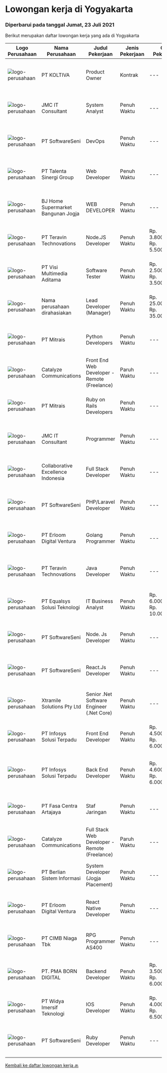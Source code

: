 
  # Lowongan kerja di Yogyakarta

  ### Diperbarui pada tanggal Jumat, 23 Juli 2021

  Berikut merupakan daftar lowongan kerja yang ada di Yogyakarta

  |Logo Perusahaan | Nama Perusahaan | Judul Pekerjaan | Jenis Pekerjaan | Gaji Pekerjaan | Lokasi | Deskripsi | Tanggal diunggah | Pranala |
  | -------------- | --------------- | --------------- | --------- | --------- | -------------- | ------- | ----------- | ----------- |
  |![logo-perusahaan](https://image-service-cdn.seek.com.au/c722a803b1d921d6d97b57b4df8a14b7a3bb09c5/ee4dce1061f3f616224767ad58cb2fc751b8d2dc)|PT KOLTIVA|Product Owner|Kontrak|---|Yogyakarta|Responsibilities:Product Owner responsibility is to ensures their products offer optimal value to potential customers. Interface with customers,...|Kamis, 22 Juli 2021|https://www.jobstreet.co.id/id/job/product-owner-3582719?token=0~94bb0947-9667-49d7-b725-13e26b270b09&sectionRank=1&jobId=jobstreet-id-job-3582719|
|![logo-perusahaan](https://image-service-cdn.seek.com.au/a2204a6f248fedfcfbb4d393e68e7d11a2931c9a/ee4dce1061f3f616224767ad58cb2fc751b8d2dc)|JMC IT Consultant|System Analyst|Penuh Waktu|---|Bantul|Greetings!We are growing IT Consultant that focused on E-Gov industry. Within 12 years, we are already helping more than 300 IT development in...|Rabu, 21 Juli 2021|https://www.jobstreet.co.id/id/job/system-analyst-3581615?token=0~94bb0947-9667-49d7-b725-13e26b270b09&sectionRank=2&jobId=jobstreet-id-job-3581615|
|![logo-perusahaan](https://image-service-cdn.seek.com.au/c05a3e3e627c08dd9cbb310c1a48f4a5a42787b6/ee4dce1061f3f616224767ad58cb2fc751b8d2dc)|PT SoftwareSeni|DevOps|Penuh Waktu|---|Yogyakarta|SoftwareSeni is a Software Development Company based in Yogyakarta &amp; Australia. We love solving tough problems – from user experience to design...|Kamis, 22 Juli 2021|https://www.jobstreet.co.id/id/job/devops-3573068?token=0~94bb0947-9667-49d7-b725-13e26b270b09&sectionRank=3&jobId=jobstreet-id-job-3573068|
|![logo-perusahaan](https://image-service-cdn.seek.com.au/b8333d5272889c77ffbe82c3e7d5008aaef6464d/ee4dce1061f3f616224767ad58cb2fc751b8d2dc)|PT Talenta Sinergi Group|Web Developer|Penuh Waktu|---|Yogyakarta|General: At least 2 Year(s) of working experience in the related field is required for this position. Required Skill(s): PHP ( Laravel is Must ),...|Kamis, 22 Juli 2021|https://www.jobstreet.co.id/id/job/web-developer-3573345?token=0~94bb0947-9667-49d7-b725-13e26b270b09&sectionRank=4&jobId=jobstreet-id-job-3573345|
|![logo-perusahaan](https://image-service-cdn.seek.com.au/11ed751e2da57e131790bc43ae43dbbc4b5d6cef/ee4dce1061f3f616224767ad58cb2fc751b8d2dc)|BJ Home Supermarket Bangunan Jogja|WEB DEVELOPER|Penuh Waktu|---|Bantul|Anda menyukai bidang teknologi? Jago dibidang Web Developer ? Memiliki Pengalaman dalam merancang dan membangun web ? Jadilah Web Developer di...|Kamis, 22 Juli 2021|https://www.jobstreet.co.id/id/job/web-developer-3573485?token=0~94bb0947-9667-49d7-b725-13e26b270b09&sectionRank=5&jobId=jobstreet-id-job-3573485|
|![logo-perusahaan](https://image-service-cdn.seek.com.au/00c5fccd7e7da99c6c551506f244b709f37b24cb/ee4dce1061f3f616224767ad58cb2fc751b8d2dc)|PT Teravin Technovations|Node.JS Developer|Penuh Waktu|Rp. 3.800.000-Rp. 5.500.000|Jakarta Pusat|Requirements: Minimum 1 year experience in using Node.Js Good in English Creative Person, problem solving, good attitude, eager to learn Able to...|Kamis, 22 Juli 2021|https://www.jobstreet.co.id/id/job/node-js-developer-3582794?token=0~94bb0947-9667-49d7-b725-13e26b270b09&sectionRank=6&jobId=jobstreet-id-job-3582794|
|![logo-perusahaan](https://image-service-cdn.seek.com.au/b8528c389ba1b59ec14f571684d5a518b5b2a7b1/ee4dce1061f3f616224767ad58cb2fc751b8d2dc)|PT Visi Multimedia Aditama|Software Tester|Penuh Waktu|Rp. 2.500.000-Rp. 3.500.000|Jawa Tengah|Responsibilities : Use and test software to identify and eliminate bugs in applications. Performe specific tests, examines all aspects of a product...|Kamis, 22 Juli 2021|https://www.jobstreet.co.id/id/job/software-tester-3582532?token=0~94bb0947-9667-49d7-b725-13e26b270b09&sectionRank=7&jobId=jobstreet-id-job-3582532|
|![logo-perusahaan](https://us.123rf.com/450wm/pavelstasevich/pavelstasevich1811/pavelstasevich181101027/112815900-stock-vector-no-image-available-icon-flat-vector.jpg?ver=6)|Nama perusahaan dirahasiakan|Lead Developer (Manager)|Penuh Waktu|Rp. 25.000.000-Rp. 35.000.000|Bali|Ensure that the team continues to deliver high-quality results that satisfy clients' and partners' web technology needs. Foster a culture of...|Rabu, 21 Juli 2021|https://www.jobstreet.co.id/id/job/lead-developer-manager-3581571?token=0~94bb0947-9667-49d7-b725-13e26b270b09&sectionRank=8&jobId=jobstreet-id-job-3581571|
|![logo-perusahaan](https://image-service-cdn.seek.com.au/969b0c47f133a1e0155056a5d964c63953dd6304/ee4dce1061f3f616224767ad58cb2fc751b8d2dc)|PT Mitrais|Python Developers|Penuh Waktu|---|Jakarta Raya|Build your Career with Mitrais !  We're looking for experienced Python Developers to be part of our team. What will you be doing?  Liasing with...|Kamis, 22 Juli 2021|https://www.jobstreet.co.id/id/job/python-developers-3582489?token=0~94bb0947-9667-49d7-b725-13e26b270b09&sectionRank=9&jobId=jobstreet-id-job-3582489|
|![logo-perusahaan](https://image-service-cdn.seek.com.au/7b0e442165d5a37f3d08361a23aff8a29b66fd62/ee4dce1061f3f616224767ad58cb2fc751b8d2dc)|Catalyze Communications|Front End Web Developer - Remote (Freelance)|Paruh Waktu|---|Bali|As part of our ongoing expansion, we seek a reliable, detailed, and experienced freelance Front End Web Developer to develop website projects using...|Rabu, 21 Juli 2021|https://www.jobstreet.co.id/id/job/front-end-web-developer-remote-freelance-3582184?token=0~94bb0947-9667-49d7-b725-13e26b270b09&sectionRank=10&jobId=jobstreet-id-job-3582184|
|![logo-perusahaan](https://image-service-cdn.seek.com.au/969b0c47f133a1e0155056a5d964c63953dd6304/ee4dce1061f3f616224767ad58cb2fc751b8d2dc)|PT Mitrais|Ruby on Rails Developers|Penuh Waktu|---|Bali|Build your Career with Mitrais ! We're urgently looking for experienced Ruby On Rails  Developers to be part of our team for an immediate...|Selasa, 20 Juli 2021|https://www.jobstreet.co.id/id/job/ruby-on-rails-developers-3571271?token=0~94bb0947-9667-49d7-b725-13e26b270b09&sectionRank=11&jobId=jobstreet-id-job-3571271|
|![logo-perusahaan](https://image-service-cdn.seek.com.au/a2204a6f248fedfcfbb4d393e68e7d11a2931c9a/ee4dce1061f3f616224767ad58cb2fc751b8d2dc)|JMC IT Consultant|Programmer|Penuh Waktu|---|Bantul|Greetings! We are growing IT Consultant that focused on E-Gov industry. Within 12 years, we are already helping more than 300 IT development in...|Senin, 19 Juli 2021|https://www.jobstreet.co.id/id/job/programmer-3581284?token=0~94bb0947-9667-49d7-b725-13e26b270b09&sectionRank=12&jobId=jobstreet-id-job-3581284|
|![logo-perusahaan](https://image-service-cdn.seek.com.au/7145b1ba6bc0dbd678e2bf86d776dd2b1b9b81f6/ee4dce1061f3f616224767ad58cb2fc751b8d2dc)|Collaborative Excellence Indonesia|Full Stack Developer|Penuh Waktu|---|Jakarta Raya|Responsibilities: Work with Business/Product Owners/product development team/Project Manager to design, develop, maintain and enhance web-based &amp;...|Rabu, 21 Juli 2021|https://www.jobstreet.co.id/id/job/full-stack-developer-3582381?token=0~94bb0947-9667-49d7-b725-13e26b270b09&sectionRank=13&jobId=jobstreet-id-job-3582381|
|![logo-perusahaan](https://image-service-cdn.seek.com.au/c05a3e3e627c08dd9cbb310c1a48f4a5a42787b6/ee4dce1061f3f616224767ad58cb2fc751b8d2dc)|PT SoftwareSeni|PHP/Laravel Developer|Penuh Waktu|---|Yogyakarta|SoftwareSeni is a Software Development Company based in Yogyakarta &amp; Sydney, Australia. We have been designing and developing phone apps,...|Kamis, 22 Juli 2021|https://www.jobstreet.co.id/id/job/php-laravel-developer-3582650?token=0~94bb0947-9667-49d7-b725-13e26b270b09&sectionRank=14&jobId=jobstreet-id-job-3582650|
|![logo-perusahaan](https://image-service-cdn.seek.com.au/7b0850d0262c85ca3c0fa4d6a9c005f1450e6d9f/ee4dce1061f3f616224767ad58cb2fc751b8d2dc)|PT Erloom Digital Ventura|Golang Programmer|Penuh Waktu|---|Yogyakarta|Requirements: Having a minimum of 2 years of software engineering experience. In-depth knowledge of at Go programming language Using PostgreSQL or...|Rabu, 21 Juli 2021|https://www.jobstreet.co.id/id/job/golang-programmer-3572980?token=0~94bb0947-9667-49d7-b725-13e26b270b09&sectionRank=15&jobId=jobstreet-id-job-3572980|
|![logo-perusahaan](https://image-service-cdn.seek.com.au/00c5fccd7e7da99c6c551506f244b709f37b24cb/ee4dce1061f3f616224767ad58cb2fc751b8d2dc)|PT Teravin Technovations|Java Developer|Penuh Waktu|---|Jakarta Raya|We are looking for a Java Developer with experience in building high-performing, scalable, enterprise-grade applications. You will be part of a...|Kamis, 22 Juli 2021|https://www.jobstreet.co.id/id/job/java-developer-3582797?token=0~94bb0947-9667-49d7-b725-13e26b270b09&sectionRank=16&jobId=jobstreet-id-job-3582797|
|![logo-perusahaan](https://image-service-cdn.seek.com.au/c1409eaf4b49b8bb5e19954b6a939af5d65f80f2/ee4dce1061f3f616224767ad58cb2fc751b8d2dc)|PT Equalsys Solusi Teknologi|IT Business Analyst|Penuh Waktu|Rp. 6.000.000-Rp. 10.000.000|Batam|RESPONSIBILITIES Document requirements for computer software and applications. Interview application users to understand how application will be used....|Senin, 19 Juli 2021|https://www.jobstreet.co.id/id/job/it-business-analyst-3580623?token=0~94bb0947-9667-49d7-b725-13e26b270b09&sectionRank=17&jobId=jobstreet-id-job-3580623|
|![logo-perusahaan](https://image-service-cdn.seek.com.au/c05a3e3e627c08dd9cbb310c1a48f4a5a42787b6/ee4dce1061f3f616224767ad58cb2fc751b8d2dc)|PT SoftwareSeni|Node. Js Developer|Penuh Waktu|---|Yogyakarta|SoftwareSeni is a Software Development Company based in Yogyakarta &amp; Sydney, Australia. We have been designing and developing phone apps,...|Rabu, 21 Juli 2021|https://www.jobstreet.co.id/id/job/node-js-developer-3576099?token=0~94bb0947-9667-49d7-b725-13e26b270b09&sectionRank=18&jobId=jobstreet-id-job-3576099|
|![logo-perusahaan](https://image-service-cdn.seek.com.au/c05a3e3e627c08dd9cbb310c1a48f4a5a42787b6/ee4dce1061f3f616224767ad58cb2fc751b8d2dc)|PT SoftwareSeni|React.Js Developer|Penuh Waktu|---|Yogyakarta|SoftwareSeni is a Software Development Company based in Yogyakarta &amp; Sydney, Australia. We have been designing and developing phone apps,...|Rabu, 21 Juli 2021|https://www.jobstreet.co.id/id/job/react-js-developer-3576095?token=0~94bb0947-9667-49d7-b725-13e26b270b09&sectionRank=19&jobId=jobstreet-id-job-3576095|
|![logo-perusahaan](https://image-service-cdn.seek.com.au/886dbb766c5bd832cea6f1bb5b5374b094ca8917/ee4dce1061f3f616224767ad58cb2fc751b8d2dc)|Xtramile Solutions Pty Ltd|Senior .Net Software Engineer (.Net Core)|Penuh Waktu|---|Bali|Innovative job opportunity offering a high salary package, attractive bonus remuneration and full remote working arrangement.This role will help...|Kamis, 22 Juli 2021|https://www.jobstreet.co.id/id/job/senior-net-software-engineer-net-core-3582548?token=0~94bb0947-9667-49d7-b725-13e26b270b09&sectionRank=20&jobId=jobstreet-id-job-3582548|
|![logo-perusahaan](https://image-service-cdn.seek.com.au/82d403a01c9fe504042ec15fa2581f27695b6446/ee4dce1061f3f616224767ad58cb2fc751b8d2dc)|PT Infosys Solusi Terpadu|Front End Developer|Penuh Waktu|Rp. 4.500.000-Rp. 6.000.000|Jakarta Pusat|Minimum D3 from Technical Information/ System Information/Electromagnetics/Mathematics GPA minimal 2.8 Open for fresh graduate Expert level knowledge...|Kamis, 22 Juli 2021|https://www.jobstreet.co.id/id/job/front-end-developer-3577586?token=0~94bb0947-9667-49d7-b725-13e26b270b09&sectionRank=21&jobId=jobstreet-id-job-3577586|
|![logo-perusahaan](https://image-service-cdn.seek.com.au/82d403a01c9fe504042ec15fa2581f27695b6446/ee4dce1061f3f616224767ad58cb2fc751b8d2dc)|PT Infosys Solusi Terpadu|Back End Developer|Penuh Waktu|Rp. 4.600.000-Rp. 6.000.000|Jakarta Pusat|Minimum D3 from Technical Information/ System Information/Electromagnetics/Mathematics GPA minimal 2.8 Junior Mobile/Android/Web Developer: Having 1-...|Kamis, 22 Juli 2021|https://www.jobstreet.co.id/id/job/back-end-developer-3577573?token=0~94bb0947-9667-49d7-b725-13e26b270b09&sectionRank=22&jobId=jobstreet-id-job-3577573|
|![logo-perusahaan](https://image-service-cdn.seek.com.au/5a55fb89213bf49dd4111532714d4a9196645ae9/ee4dce1061f3f616224767ad58cb2fc751b8d2dc)|PT Fasa Centra Artajaya|Staf Jaringan|Penuh Waktu|---|Sleman|PT Fasa Centra Artajaya adalah sebuah perusahaan layanan pembayaran online di bidang uang elektronik (e-money) dan transfer dana yang berlokasi di...|Rabu, 21 Juli 2021|https://www.jobstreet.co.id/id/job/staf-jaringan-3581544?token=0~94bb0947-9667-49d7-b725-13e26b270b09&sectionRank=23&jobId=jobstreet-id-job-3581544|
|![logo-perusahaan](https://image-service-cdn.seek.com.au/7b0e442165d5a37f3d08361a23aff8a29b66fd62/ee4dce1061f3f616224767ad58cb2fc751b8d2dc)|Catalyze Communications|Full Stack Web Developer - Remote (Freelance)|Paruh Waktu|---|Bali|As part of our ongoing expansion, we seek a reliable, detailed, and experienced freelance Fullstack Web Developer to develop website projects using...|Rabu, 21 Juli 2021|https://www.jobstreet.co.id/id/job/full-stack-web-developer-remote-freelance-3581570?token=0~94bb0947-9667-49d7-b725-13e26b270b09&sectionRank=24&jobId=jobstreet-id-job-3581570|
|![logo-perusahaan](https://image-service-cdn.seek.com.au/ccc0df9110fd5f01c647c290b339361a3aae7efb/ee4dce1061f3f616224767ad58cb2fc751b8d2dc)|PT Berlian Sistem Informasi|System Developer (Jogja Placement)|Penuh Waktu|---|Yogyakarta|MINIMUM QUALIFICATION At least 2 years experiences in software development using Microsoft Technology (.Net, C#, VB6, Ms SQL, etc) Able to write SQL...|Jumat, 23 Juli 2021|https://www.jobstreet.co.id/id/job/system-developer-jogja-placement-3583610?token=0~94bb0947-9667-49d7-b725-13e26b270b09&sectionRank=25&jobId=jobstreet-id-job-3583610|
|![logo-perusahaan](https://image-service-cdn.seek.com.au/f27dfa261803b673840461ac2786c676325c51c1/ee4dce1061f3f616224767ad58cb2fc751b8d2dc)|PT Erloom Digital Ventura|React Native Developer|Penuh Waktu|---|Yogyakarta|Requirements: Having a minimum of 1 year of software engineering experience. Candidates must possess at least a Bachelor’s Degree in Engineering...|Rabu, 21 Juli 2021|https://www.jobstreet.co.id/id/job/react-native-developer-3572979?token=0~94bb0947-9667-49d7-b725-13e26b270b09&sectionRank=26&jobId=jobstreet-id-job-3572979|
|![logo-perusahaan](https://image-service-cdn.seek.com.au/2c6f6f12cb15b08239744ca7630b97fee07e84ce/ee4dce1061f3f616224767ad58cb2fc751b8d2dc)|PT CIMB Niaga Tbk|RPG Programmer AS400|Penuh Waktu|---|Jakarta Raya|Job Description: Create new program and modification as required by business unit Prepare system solution on root cause as preventive action Create...|Senin, 19 Juli 2021|https://www.jobstreet.co.id/id/job/rpg-programmer-as400-3580663?token=0~94bb0947-9667-49d7-b725-13e26b270b09&sectionRank=27&jobId=jobstreet-id-job-3580663|
|![logo-perusahaan](https://image-service-cdn.seek.com.au/b06d4c41949c7f6fab191a47bd15ecde816cdbde/ee4dce1061f3f616224767ad58cb2fc751b8d2dc)|PT. PMA BORN DIGITAL|Backend Developer|Penuh Waktu|Rp. 3.500.000-Rp. 6.000.000|Sleman|MadeIndonesia was founded in 2012. What started with outsourcing only web development has now grown into a complete package of services. In addition...|Selasa, 20 Juli 2021|https://www.jobstreet.co.id/id/job/backend-developer-3571571?token=0~94bb0947-9667-49d7-b725-13e26b270b09&sectionRank=28&jobId=jobstreet-id-job-3571571|
|![logo-perusahaan](https://image-service-cdn.seek.com.au/d13618e6117b623ed509a1d69a40fb81c7b188eb/ee4dce1061f3f616224767ad58cb2fc751b8d2dc)|PT Widya Imersif Teknologi|IOS Developer|Penuh Waktu|Rp. 4.000.000-Rp. 6.500.000|Sleman|Requirement : Proficient in Objective-C, Swift, and Cocoa Touch. Extensive experience with iOS Frameworks such as Core Data and Core Animation....|Rabu, 21 Juli 2021|https://www.jobstreet.co.id/id/job/ios-developer-3577262?token=0~94bb0947-9667-49d7-b725-13e26b270b09&sectionRank=29&jobId=jobstreet-id-job-3577262|
|![logo-perusahaan](https://image-service-cdn.seek.com.au/c05a3e3e627c08dd9cbb310c1a48f4a5a42787b6/ee4dce1061f3f616224767ad58cb2fc751b8d2dc)|PT SoftwareSeni|Ruby Developer|Penuh Waktu|---|Yogyakarta|SoftwareSeni is a Software Development Company based in Yogyakarta &amp; Sydney, Australia. We have been designing and developing phone apps,...|Selasa, 20 Juli 2021|https://www.jobstreet.co.id/id/job/ruby-developer-3571849?token=0~94bb0947-9667-49d7-b725-13e26b270b09&sectionRank=30&jobId=jobstreet-id-job-3571849|


  [Kembali ke daftar lowongan kerja 🔙](../README.md#daftar-lowongan-kerja)
  